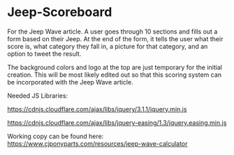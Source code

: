 # Jeep-Scoreboard

For the Jeep Wave article. A user goes through 10 sections and fills out a form based on their Jeep. At the end of the form, it tells the user what their score is, what category they fall in, a picture for that category, and an option to tweet the result. 

The background colors and logo at the top are just temporary for the initial creation. This will be most likely edited out so that this scoring system can be incorporated with the Jeep Wave article. 

Needed JS Libraries:

https://cdnjs.cloudflare.com/ajax/libs/jquery/3.1.1/jquery.min.js

https://cdnjs.cloudflare.com/ajax/libs/jquery-easing/1.3/jquery.easing.min.js

Working copy can be found here: https://www.cjponyparts.com/resources/jeep-wave-calculator
